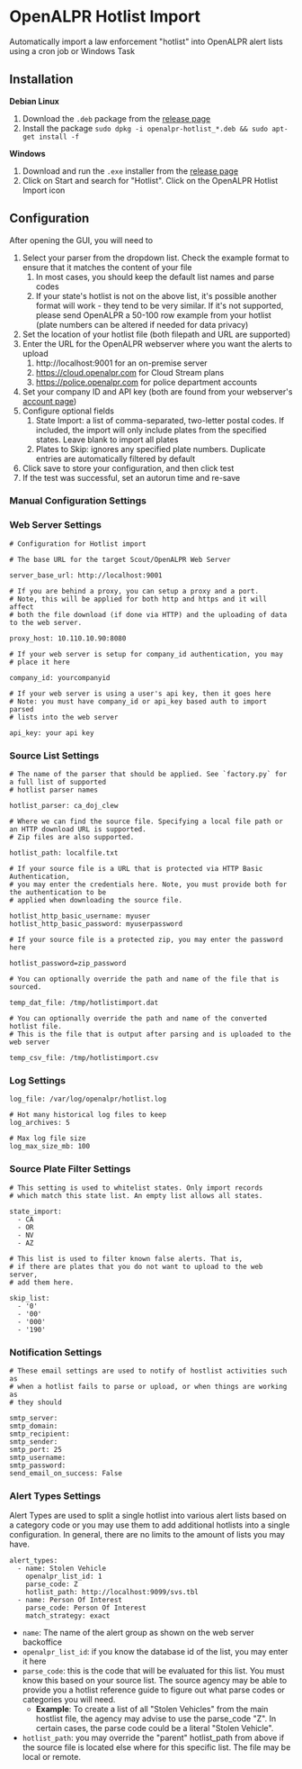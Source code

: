 # OpenALPR Hotlist Import

Automatically import a law enforcement "hotlist" into 
OpenALPR alert lists using a cron job or Windows Task


## Installation

**Debian Linux**

1. Download the `.deb` package from the 
[release page](https://github.com/openalpr/openalpr_hotlist_import/releases)
2. Install the package 
`sudo dpkg -i openalpr-hotlist_*.deb && sudo apt-get install -f`

**Windows**

1. Download and run the `.exe` installer from the [release page](https://github.com/openalpr/openalpr_hotlist_import/releases)
2. Click on Start and search for "Hotlist".  Click on the OpenALPR Hotlist Import icon


## Configuration

After opening the GUI, you will need to 

1. Select your parser from the dropdown list. Check the example format to ensure 
   that it matches the content of your file
    1. In most cases, you should keep the default list names and parse codes
    2. If your state's hotlist is not on the above list, it's possible another 
    format will work - they tend to be very 
    similar. If it's not supported, please send OpenALPR a 50-100 row example from 
    your hotlist (plate numbers can be altered if needed for data privacy)
2. Set the location of your hotlist file (both filepath and URL are supported)
3. Enter the URL for the OpenALPR webserver where you want the alerts to upload
    1. http://localhost:9001 for an on-premise server  
    2. https://cloud.openalpr.com for Cloud Stream plans
    3. https://police.openalpr.com for police department accounts
4. Set your company ID and API key (both are found from your webserver's 
   [account page](https://cloud.openalpr.com/account/my_account))
5. Configure optional fields
    1. State Import: a list of comma-separated, two-letter postal codes. If included,
    the import will only include plates from the specified states. Leave blank to 
    import all plates
    2. Plates to Skip: ignores any specified plate numbers. Duplicate entries are 
    automatically filtered by default
6. Click save to store your configuration, and then click test
7. If the test was successful, set an autorun time and re-save

### Manual Configuration Settings

### Web Server Settings

```
# Configuration for Hotlist import

# The base URL for the target Scout/OpenALPR Web Server

server_base_url: http://localhost:9001

# If you are behind a proxy, you can setup a proxy and a port.
# Note, this will be applied for both http and https and it will affect
# both the file download (if done via HTTP) and the uploading of data to the web server.

proxy_host: 10.110.10.90:8080

# If your web server is setup for company_id authentication, you may
# place it here

company_id: yourcompanyid

# If your web server is using a user's api key, then it goes here
# Note: you must have company_id or api_key based auth to import parsed
# lists into the web server

api_key: your api key
```

### Source List Settings
```
# The name of the parser that should be applied. See `factory.py` for a full list of supported
# hotlist parser names

hotlist_parser: ca_doj_clew

# Where we can find the source file. Specifying a local file path or an HTTP download URL is supported.
# Zip files are also supported. 

hotlist_path: localfile.txt

# If your source file is a URL that is protected via HTTP Basic Authentication,
# you may enter the credentials here. Note, you must provide both for the authentication to be
# applied when downloading the source file.

hotlist_http_basic_username: myuser
hotlist_http_basic_password: myuserpassword 

# If your source file is a protected zip, you may enter the password here

hotlist_password=zip_password

# You can optionally override the path and name of the file that is sourced.

temp_dat_file: /tmp/hotlistimport.dat

# You can optionally override the path and name of the converted hotlist file. 
# This is the file that is output after parsing and is uploaded to the web server

temp_csv_file: /tmp/hotlistimport.csv
```

### Log Settings
```
log_file: /var/log/openalpr/hotlist.log

# Hot many historical log files to keep
log_archives: 5

# Max log file size
log_max_size_mb: 100
```

### Source Plate Filter Settings
```
# This setting is used to whitelist states. Only import records
# which match this state list. An empty list allows all states.

state_import:
  - CA
  - OR
  - NV
  - AZ

# This list is used to filter known false alerts. That is,
# if there are plates that you do not want to upload to the web server,
# add them here.

skip_list:
  - '0'
  - '00'
  - '000'
  - '190'
```

### Notification Settings
```
# These email settings are used to notify of hostlist activities such as
# when a hotlist fails to parse or upload, or when things are working as
# they should

smtp_server: 
smtp_domain:
smtp_recipient: 
smtp_sender: 
smtp_port: 25
smtp_username: 
smtp_password: 
send_email_on_success: False
```

### Alert Types Settings

Alert Types are used to split a single hotlist into various alert lists based
on a category code or you may use them to add additional hotlists into a single configuration.
In general, there are no limits to the amount of lists you may have.

```
alert_types:
  - name: Stolen Vehicle
    openalpr_list_id: 1
    parse_code: Z
    hotlist_path: http://localhost:9099/svs.tbl
  - name: Person Of Interest
    parse_code: Person Of Interest
    match_strategy: exact
```


- `name`: The name of the alert group as shown on the web server backoffice
- `openalpr_list_id`: if you know the database id of the list, you may enter it here
- `parse_code`: this is the code that will be evaluated for this list. You must know this
based on your source list. The source agency may be able to provide you a hotlist reference guide to
figure out what parse codes or categories you will need.
     - **Example**: To create a list of all "Stolen Vehicles" from the main hostlist file, the agency
  may advise to use the parse_code "Z". In certain cases, the parse code could be a literal
  "Stolen Vehicle".
- `hotlist_path`: you may override the "parent" hotlist_path from above if the source file is located
else where for this specific list. The file may be local or remote.

